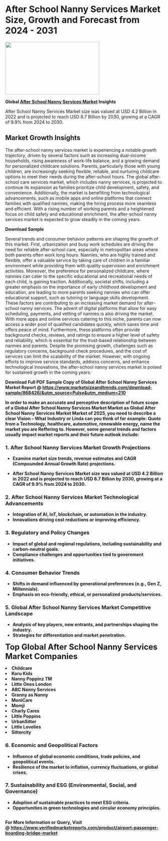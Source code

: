 <H1>After School Nanny Services Market Size, Growth and Forecast from 2024 - 2031</H1><img class="aligncenter size-medium wp-image-584254" src="https://thirdeyenews.in/wp-content/uploads/2024/09/Global-Market-Research-300x168.jpeg" alt="" width="300" height="168" /><p><strong>Global&nbsp;<a href="https://www.marketsizeandtrends.com/download-sample/868426/&amp;utm_source=Pulse&amp;utm_medium=210">After School Nanny Services Market</a> Insights</strong></p><p>After School Nanny Services Market size was valued at USD 4.2 Billion in 2022 and is projected to reach USD 8.7 Billion by 2030, growing at a CAGR of 9.9% from 2024 to 2030.</p><p><h2>Market Growth Insights</h2> <p>The after-school nanny services market is experiencing a notable growth trajectory, driven by several factors such as increasing dual-income households, rising awareness of work-life balance, and a growing demand for personalized childcare solutions. Parents, particularly those with young children, are increasingly seeking flexible, reliable, and nurturing childcare options to meet their needs during the after-school hours. The global after-school care services market, which includes nanny services, is projected to continue its expansion as families prioritize child development, safety, and convenience. Additionally, the market is benefiting from technological advancements, such as mobile apps and online platforms that connect families with qualified nannies, making the hiring process more seamless and efficient. With a rising number of working parents and a heightened focus on child safety and educational enrichment, the after-school nanny services market is expected to grow steadily in the coming years.</p> <p><strong>Download Sample</strong></p> <p>Several trends and consumer behavior patterns are shaping the growth of this market. First, urbanization and busy work schedules are driving the need for reliable after-school care, especially in metropolitan areas where both parents often work long hours. Nannies, who are highly trained and flexible, offer a valuable service by taking care of children in a familiar environment while providing them with quality supervision and enrichment activities. Moreover, the preference for personalized childcare, where nannies can cater to the specific educational and recreational needs of each child, is gaining traction. Additionally, societal shifts, including a greater emphasis on the importance of early childhood development and education, are leading to more parents seeking nannies who can offer educational support, such as tutoring or language skills development. These factors are contributing to an increasing market demand for after-school nanny services. The advent of digital platforms that allow for easy scheduling, payments, and vetting of nannies is also driving the market. With more apps and online services catering to this niche, parents can now access a wider pool of qualified candidates quickly, which saves time and offers peace of mind. Furthermore, these platforms often provide background checks, reviews, and ratings to ensure a higher level of safety and reliability, which is essential for the trust-based relationship between nannies and parents. Despite the promising growth, challenges such as regulatory concerns, background check procedures, and the cost of services can limit the scalability of the market. However, with ongoing efforts to improve service standards, address concerns, and enhance technological innovations, the after-school nanny services market is poised for sustained growth in the coming years.</p> <p><strong></p><p><span class=""><strong>Download Full PDF Sample Copy of Global After School Nanny Services Market Report</strong> @ <a href="https://www.marketsizeandtrends.com/download-sample/868426/&amp;utm_source=Pulse&amp;utm_medium=210" target="_blank">https://www.marketsizeandtrends.com/download-sample/868426/&amp;utm_source=Pulse&amp;utm_medium=210</a></span></p><p>In order to make an accurate and perceptive description of future scope of a Global&nbsp;After School Nanny Services Market Market as Global&nbsp;After School Nanny Services Market Market of 2025, you need to describe a clear Vision &ndash; What Industry or Linda can you think of for example: Quote from a Technology, healthcare, automotive, renewable energy, name the market you are Reffering to. However, some general trends and factors usually impact market reports and their future outlook include:</p><h3>1.&nbsp;<strong>After School Nanny Services Market Growth Projections</strong></h3><ul><li>Examine market size trends, revenue estimates and CAGR (Compounded Annual Growth Rate) projections.</li><li><p>After School Nanny Services Market size was valued at USD 4.2 Billion in 2022 and is projected to reach USD 8.7 Billion by 2030, growing at a CAGR of 9.9% from 2024 to 2030.</p></li></ul><h3>2.&nbsp;<strong>After School Nanny Services Market Technological Advancements</strong></h3><ul><li>Integration of AI, IoT, blockchain, or automation in the industry.</li><li>Innovations driving cost reductions or improving efficiency.</li></ul><h3>3.&nbsp;<strong>Regulatory and Policy Changes</strong></h3><ul><li>Impact of global and regional regulations, including sustainability and carbon-neutral goals.</li><li>Compliance challenges and opportunities tied to government initiatives.</li></ul><h3>4.&nbsp;<strong>Consumer Behavior Trends</strong></h3><ul><li>Shifts in demand influenced by generational preferences (e.g., Gen Z, Millennials).</li><li>Emphasis on eco-friendly, ethical, or personalized products/services.</li></ul><h3>5.&nbsp;<strong>Global After School Nanny Services Market Competitive Landscape</strong></h3><ul><li>Analysis of key players, new entrants, and partnerships shaping the industry.</li><li>Strategies for differentiation and market penetration.</li></ul><p data-pm-slice="1 1 []"><span style="color: inherit; font-family: inherit; font-size: 25px;">Top Global After School Nanny Services Market Companies</span></p><div class="" data-test-id=""><p><li>Childcare</li><li> Koru Kids</li><li> Nanny Poppinz TM</li><li> Little Ones London</li><li> ABC Nanny Services</li><li> Granny as Nanny</li><li> MoniCare</li><li> Momji</li><li> Charly Cares</li><li> Little Poppins</li><li> UrbanSitter</li><li> Little Lovelies</li><li> Sittercity</li></p></div><h3>6.&nbsp;<strong>Economic and Geopolitical Factors</strong></h3><ul><li>Influence of global economic conditions, trade policies, and geopolitical events.</li><li>Resilience of the market to inflation, currency fluctuations, or global crises.</li></ul><h3>7.&nbsp;<strong>Sustainability and ESG (Environmental, Social, and Governance)</strong></h3><ul><li>Adoption of sustainable practices to meet ESG criteria.</li><li>Opportunities in green technologies and circular economy principles.</li></ul><h2><strong style="font-size: 14px;">For More Information or Query, Visit @&nbsp;</strong><a style="background-color: #ffffff; font-size: 14px;" href="https://www.marketsizeandtrends.com/report/after-school-nanny-services-market/" target="_blank">https://www.verifiedmarketreports.com/product/airport-passenger-boarding-bridge-market</a></h2>
